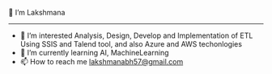 :wave: I’m Lakshmana
_____________________________________________________________________________________________________________________________________
- 👀 I’m interested Analysis, Design, Develop and Implementation of ETL Using SSIS and Talend tool, and also Azure and AWS techonlogies
- 🌱 I’m currently learning AI, MachineLearning
- 📫 How to reach me lakshmanabh57@gmail.com

<!---
LakshmanaBH/LakshmanaBH is a ✨ special ✨ repository because its `README.md` (this file) appears on your GitHub profile.
You can click the Preview link to take a look at your changes.
--->
